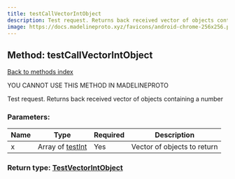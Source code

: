 ```yaml
---
title: testCallVectorIntObject
description: Test request. Returns back received vector of objects containing a number
image: https://docs.madelineproto.xyz/favicons/android-chrome-256x256.png
---
```

## Method: testCallVectorIntObject  
[Back to methods index](index.md)


YOU CANNOT USE THIS METHOD IN MADELINEPROTO


Test request. Returns back received vector of objects containing a number

### Parameters:

| Name     |    Type       | Required | Description |
|----------|---------------|----------|-------------|
|x|Array of [testInt](../constructors/testInt.md) | Yes|Vector of objects to return|


### Return type: [TestVectorIntObject](../types/TestVectorIntObject.md)

